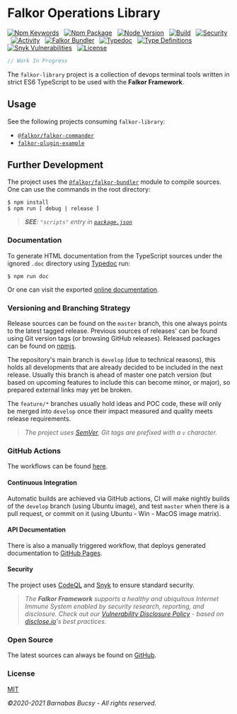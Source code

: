 # **Falkor Operations Library**

[![Npm Keywords](https://img.shields.io/github/package-json/keywords/theonethread/falkor-library "Keywords")](https://www.npmjs.com/package/@falkor/falkor-library "Visit") &nbsp;
[![Npm Package](https://img.shields.io/npm/v/@falkor/falkor-library "Npm")](https://www.npmjs.com/package/@falkor/falkor-library "Visit") &nbsp;
[![Node Version](https://img.shields.io/node/v/@falkor/falkor-library "Node")](https://nodejs.org/ "Visit") &nbsp;
[![Build](https://img.shields.io/github/workflow/status/theonethread/falkor-library/Falkor%20CI%20-%20Release "Build")](https://github.com/theonethread/falkor-library/actions "Visit") &nbsp;
[![Security](https://img.shields.io/github/workflow/status/theonethread/falkor-library/Falkor%20CI%20-%20Security?label=security "Security")](https://github.com/theonethread/falkor-library/actions "Visit") &nbsp;
[![Activity](https://img.shields.io/github/last-commit/theonethread/falkor-library "Activity")](https://github.com/theonethread/falkor-library "Visit") &nbsp;
[![Falkor Bundler](https://img.shields.io/npm/dependency-version/@falkor/falkor-library/dev/@falkor/falkor-bundler "Falkor Bundler")](https://www.npmjs.com/package/@falkor/falkor-bundler "Visit") &nbsp;
[![Typedoc](https://img.shields.io/npm/dependency-version/@falkor/falkor-library/dev/typedoc "Typedoc")](https://www.npmjs.com/package/typedoc "Visit") &nbsp;
[![Type Definitions](https://img.shields.io/npm/types/@falkor/falkor-library "Typings")](https://www.typescriptlang.org/ "Visit") &nbsp;
[![Snyk Vulnerabilities](https://img.shields.io/snyk/vulnerabilities/github/theonethread/falkor-library "Snyk")](https://snyk.io/test/github/theonethread/falkor-library "Visit") &nbsp;
[![License](https://img.shields.io/npm/l/@falkor/falkor-library "MIT")](https://github.com/theonethread/falkor-library/blob/master/license.txt "Visit")

```javascript
// Work In Progress
```

The `falkor-library` project is a collection of devops terminal tools written in strict ES6 TypeScript to be used with the **Falkor Framework**.

## **Usage**

See the following projects consuming `falkor-library`:

* [`@falkor/falkor-commander`](https://www.npmjs.com/package/@falkor/falkor-commander "Visit")
* [`falkor-plugin-example`](https://github.com/theonethread/falkor-plugin-example "Visit")

## **Further Development**

The project uses the [`@falkor/falkor-bundler`](https://www.npmjs.com/package/@falkor/falkor-bundler "Visit") module to compile sources. One can use the commands in the root directory:

```
$ npm install
$ npm run [ debug | release ]
```

> _**SEE**: `"scripts"` entry in [`package.json`](https://github.com/theonethread/falkor-library/blob/master/package.json "Open")_

### **Documentation**

To generate HTML documentation from the TypeScript sources under the ignored `.doc` directory using [Typedoc](https://typedoc.org "Visit") run:

```
$ npm run doc
```

Or one can visit the exported [online documentation](https://theonethread.github.io/falkor-library-doc "Visit").

### **Versioning and Branching Strategy**

Release sources can be found on the `master` branch, this one always points to the latest tagged release. Previous sources of releases' can be found using Git version tags (or browsing GitHub releases). Released packages can be found on [npmjs](https://www.npmjs.com/package/@falkor/falkor-auth-server "Visit").

The repository's main branch is `develop` (due to technical reasons), this holds all developments that are already decided to be included in the next release. Usually this branch is ahead of master one patch version (but based on upcoming features to include this can become minor, or major), so prepared external links may yet be broken.

The `feature/*` branches usually hold ideas and POC code, these will only be merged into `develop` once their impact measured and quality meets release requirements.

> _The project uses [SemVer](https://semver.org "Visit"), Git tags are prefixed with a `v` character._

### **GitHub Actions**

The workflows can be found [here](https://github.com/theonethread/falkor-library/blob/develop/.github/workflows "Open").

#### **Continuous Integration**

Automatic builds are achieved via GitHub actions, CI will make nightly builds of the `develop` branch (using Ubuntu image), and test `master` when there is a pull request, or commit on it (using Ubuntu - Win - MacOS image matrix).

#### **API Documentation**

There is also a manually triggered workflow, that deploys generated documentation to [GitHub Pages](https://theonethread.github.io/falkor-library-doc "Visit").

#### **Security**

The project uses [CodeQL](https://codeql.github.com "Visit") and [Snyk](https://snyk.io "Visit") to ensure standard security.

> _The **Falkor Framework** supports a healthy and ubiquitous Internet Immune System enabled by security research, reporting, and disclosure. Check out our [Vulnerability Disclosure Policy](https://github.com/theonethread/falkor-bundler/security/policy "Open") - based on [disclose.io](https://disclose.io "Visit")'s best practices._

### **Open Source**

The latest sources can always be found on [GitHub](https://github.com/theonethread/falkor-library "Visit").

### **License**

[MIT](https://github.com/theonethread/falkor-library/blob/master/license.txt "Open")

_©2020-2021 Barnabas Bucsy - All rights reserved._
